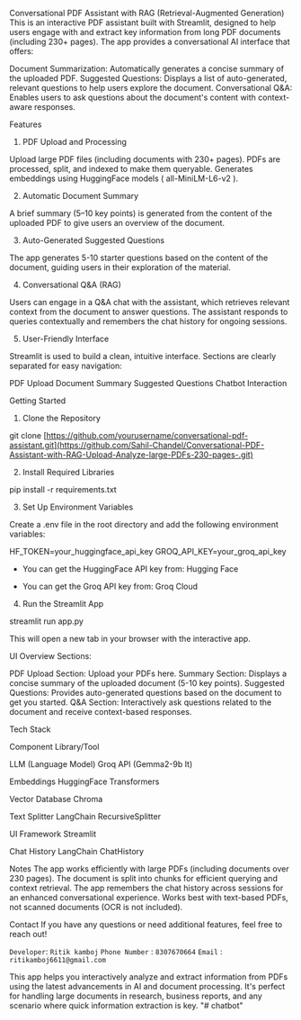 Conversational PDF Assistant with RAG (Retrieval-Augmented Generation)
This is an interactive PDF assistant built with Streamlit, designed to help users engage with and extract key information from long PDF documents (including 230+ pages). The app provides a conversational AI
interface that offers:

Document Summarization: Automatically generates a concise summary of the uploaded PDF.
Suggested Questions: Displays a list of auto-generated, relevant questions to help users explore the document.
Conversational Q&A: Enables users to ask questions about the document's content with context-aware responses.

Features
1. PDF Upload and Processing

Upload large PDF files (including documents with 230+ pages).
PDFs are processed, split, and indexed to make them queryable.
Generates embeddings using HuggingFace models ( all-MiniLM-L6-v2 ).

2. Automatic Document Summary

A brief summary (5–10 key points) is generated from the content of the uploaded PDF to give users an overview of the document.

3. Auto-Generated Suggested Questions

The app generates 5-10 starter questions based on the content of the document, guiding users in their exploration of the material.

4. Conversational Q&A (RAG)

Users can engage in a Q&A chat with the assistant, which retrieves relevant context from the document to answer questions.
The assistant responds to queries contextually and remembers the chat history for ongoing sessions.

5. User-Friendly Interface

Streamlit is used to build a clean, intuitive interface.
Sections are clearly separated for easy navigation:

PDF Upload
Document Summary
Suggested Questions
Chatbot Interaction

Getting Started
1. Clone the Repository

git clone [https://github.com/yourusername/conversational-pdf-assistant.git](https://github.com/Sahil-Chandel/Conversational-PDF-Assistant-with-RAG-Upload-Analyze-large-PDFs-230-pages-.git)



2. Install Required Libraries

pip install -r requirements.txt


3. Set Up Environment Variables

Create a .env file in the root directory and add the following environment variables:

HF_TOKEN=your_huggingface_api_key
GROQ_API_KEY=your_groq_api_key


- You can get the HuggingFace API key from: Hugging Face

- You can get the Groq API key from: Groq Cloud

4. Run the Streamlit App

streamlit run app.py


This will open a new tab in your browser with the interactive app.

UI Overview
Sections:

PDF Upload Section: Upload your PDFs here.
Summary Section: Displays a concise summary of the uploaded document (5-10 key points).
Suggested Questions: Provides auto-generated questions based on the document to get you started.
Q&A Section: Interactively ask questions related to the document and receive context-based responses.

Tech Stack

Component Library/Tool

LLM (Language Model) Groq API (Gemma2-9b It)

Embeddings HuggingFace Transformers

Vector Database Chroma

Text Splitter LangChain RecursiveSplitter

UI Framework Streamlit

Chat History LangChain ChatHistory

Notes
The app works efficiently with large PDFs (including documents over 230 pages).
The document is split into chunks for efficient querying and context retrieval.
The app remembers the chat history across sessions for an enhanced conversational experience.
Works best with text-based PDFs, not scanned documents (OCR is not included).

Contact
If you have any questions or need additional features, feel free to reach out!

`Developer`: `Ritik kamboj`
`Phone Number` : `8307670664`
`Email` : `ritikamboj6611@gmail.com`


This app helps you interactively analyze and extract information from PDFs using the latest advancements in AI and document processing. It's perfect for handling large documents in research, business reports,
and any scenario where quick information extraction is key.
"# chatbot" 
